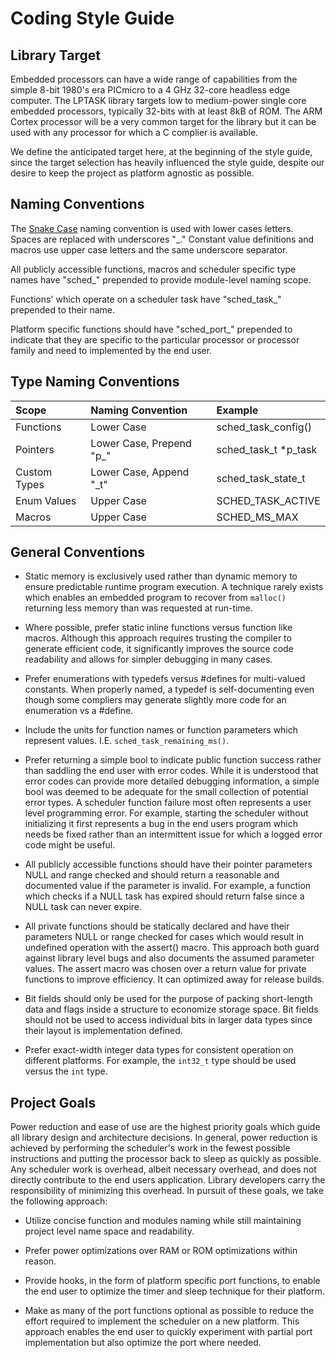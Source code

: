 #  Coding Style Guide

## Library Target

Embedded processors can have a wide range of capabilities from the simple 
8-bit 1980's era PICmicro to a 4 GHz 32-core headless edge computer.  The 
LPTASK library targets low to medium-power single core embedded 
processors, typically 32-bits with at least 8kB of ROM.  The ARM Cortex 
processor will be a very common target for the library but it can be used with 
any processor for which a C complier is available.  

We define the anticipated target here, at the beginning of the style guide, 
since the target selection has heavily influenced the style guide, despite 
our desire to keep the project as platform agnostic as possible.

## Naming Conventions

The [Snake Case](https://en.wikipedia.org/wiki/Snake_case) naming convention is used with lower cases letters. Spaces are 
replaced with underscores "_."  Constant value definitions and macros use 
upper case letters and the same underscore separator. 

All publicly accessible functions, macros and scheduler specific type names 
have "sched_" prepended to provide module-level naming scope.

Functions' which operate on a scheduler task have "sched_task_" prepended to 
their name.

Platform specific functions should have "sched_port_" prepended to indicate that
they are specific to the particular processor or processor family and need to 
implemented by the end user.

## Type Naming Conventions

| Scope               | Naming Convention         | Example                 |
| :----               | :----                     | :----                   |
| Functions           | Lower Case                | sched_task_config()     |
| Pointers            | Lower Case, Prepend "p_"  | sched_task_t *p_task    |
| Custom Types        | Lower Case, Append "_t"   | sched_task_state_t      |
| Enum Values         | Upper Case                | SCHED_TASK_ACTIVE       |
| Macros              | Upper Case                | SCHED_MS_MAX            |

## General Conventions

* Static memory is exclusively used rather than dynamic memory to ensure 
predictable runtime program execution.  A technique rarely exists which enables
an embedded program to recover from `malloc()` returning less memory than was
requested at run-time.

* Where possible, prefer static inline functions versus function like 
macros.  Although this approach requires trusting the compiler to generate 
efficient code, it significantly improves the source code readability and 
allows for simpler debugging in many cases.

* Prefer enumerations with typedefs versus #defines for multi-valued 
constants.  When properly named, a typedef is self-documenting even though 
some compliers may generate slightly more code for an enumeration vs a #define.

* Include the units for function names or function parameters which represent 
values.  I.E. `sched_task_remaining_ms()`.

* Prefer returning a simple bool to indicate public function success rather than 
saddling the end user with error codes.  While it is understood that error codes 
can provide more detailed debugging information, a simple bool was deemed to be 
adequate for the small collection of potential error types.  A scheduler 
function failure most often represents a user level programming error.  For 
example, starting the scheduler without initializing it first represents a bug 
in the end users program which needs be fixed rather than an intermittent issue 
for which a logged error code might be useful.

* All publicly accessible functions should have their pointer parameters NULL 
and range checked and should return a reasonable and documented value if the 
parameter is invalid.  For example, a function which checks if a NULL task has 
expired should return false since a NULL task can never expire.

* All private functions should be statically declared and have their parameters 
NULL or range checked for cases which would result in undefined operation with 
the assert() macro.  This approach both guard against library level bugs and 
also documents the assumed parameter values.  The assert macro was chosen over a 
return value for private functions to improve efficiency.  It can optimized 
away for release builds.

* Bit fields should only be used for the purpose of packing short-length data 
and flags inside a structure to economize storage space.  Bit fields should not 
be used to access individual bits in larger data types since their layout is 
implementation defined.

* Prefer exact-width integer data types for consistent operation on different 
platforms.  For example, the `int32_t` type should be used versus the `int` 
type.

## Project Goals

Power reduction and ease of use are the highest priority goals which guide all 
library design and architecture decisions.  In general, power reduction is
achieved by performing the scheduler's work in the fewest possible instructions 
and putting the processor back to sleep as quickly as possible.  Any scheduler 
work is overhead, albeit necessary overhead, and does not directly contribute 
to the end users application.  Library developers carry the responsibility of 
minimizing this overhead.  In pursuit of these goals, we take the following 
approach:

* Utilize concise function and modules naming while still maintaining project 
level name space and readability.

* Prefer power optimizations over RAM or ROM optimizations within reason. 

* Provide hooks, in the form of platform specific port functions, to enable 
the end user to optimize the timer and sleep technique for their platform.  

* Make as many of the port functions optional as possible to reduce the effort 
required to implement the scheduler on a new platform.  This approach enables 
the end user to quickly experiment with partial port implementation but also 
optimize the port where needed.
